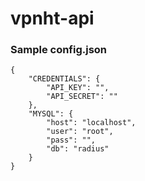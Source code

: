 # vpnht-api

### Sample config.json
```
{
    "CREDENTIALS": {
        "API_KEY": "",
        "API_SECRET": ""
    },
    "MYSQL": {
        "host": "localhost",
        "user": "root",
        "pass": "",
        "db": "radius"
    }
}
```
